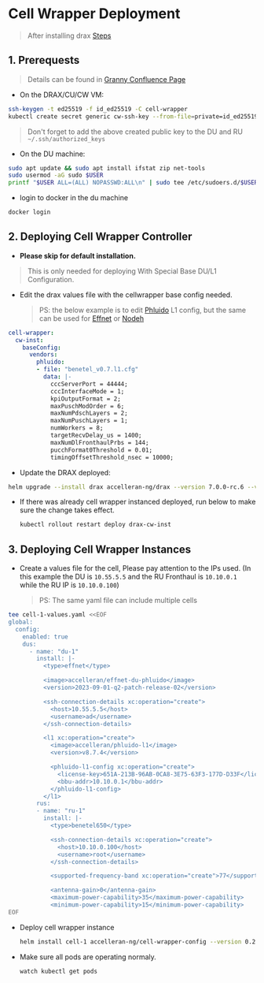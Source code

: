 # **Cell Wrapper Deployment**

> After installing drax [Steps](/drax-docs/drax_ng-install)

## 1. Prerequests

> Details can be found in [Granny Confluence Page](https://accelleran.atlassian.net/wiki/x/AQCXig)
- On the DRAX/CU/CW VM:
```bash
ssh-keygen -t ed25519 -f id_ed25519 -C cell-wrapper
kubectl create secret generic cw-ssh-key --from-file=private=id_ed25519 --from-file=public=id_ed25519.pub
```
  > Don't forget to add the above created public key to the DU and RU `~/.ssh/authorized_keys`

- On the DU machine:
```bash
sudo apt update && sudo apt install ifstat zip net-tools
sudo usermod -aG sudo $USER
printf "$USER ALL=(ALL) NOPASSWD:ALL\n" | sudo tee /etc/sudoers.d/$USER
```
- login to docker in the du machine
```bash
docker login
```

## 2. Deploying Cell Wrapper Controller

- **Please skip for default installation.** 
> This is only needed for deploying With Special Base DU/L1 Configuration.

- Edit the drax values file with the cellwrapper base config needed.

    > PS: the below example is to edit [Phluido](https://accelleran.atlassian.net/wiki/spaces/GS/pages/2522382337/2.2#Update.1) L1 config, but the same can be used for [Effnet](https://accelleran.atlassian.net/wiki/spaces/GS/pages/2522382337/2.2#Update) or [Nodeh](https://accelleran.atlassian.net/wiki/spaces/GS/pages/2522382337/2.2#Update.2)

```yaml
cell-wrapper:
  cw-inst:
    baseConfig:
      vendors:
        phluido:
        - file: "benetel_v0.7.l1.cfg"
          data: |-
            cccServerPort = 44444;
            cccInterfaceMode = 1;
            kpiOutputFormat = 2;
            maxPuschModOrder = 6;
            maxNumPdschLayers = 2;
            maxNumPuschLayers = 1;
            numWorkers = 8;
            targetRecvDelay_us = 1400;
            maxNumDlFronthaulPrbs = 144;
            pucchFormat0Threshold = 0.01;
            timingOffsetThreshold_nsec = 10000;
```

  - Update the DRAX deployed:
  ```bash
  helm upgrade --install drax accelleran-ng/drax --version 7.0.0-rc.6 --values drax-values.yaml --debug
  ``` 

- If there was already cell wrapper instanced deployed, run below to make sure the change takes effect.
    ```bash
    kubectl rollout restart deploy drax-cw-inst
    ```

## 3. Deploying Cell Wrapper Instances

- Create a values file for the cell, Please pay attention to the IPs used. (In this example the DU is `10.55.5.5` and the RU Fronthaul is `10.10.0.1` while the RU IP is `10.10.0.100`)

    > PS: The same yaml file can include multiple cells

```bash
tee cell-1-values.yaml <<EOF
global:
  config:
    enabled: true
    dus:
      - name: "du-1"
        install: |-
          <type>effnet</type>

          <image>accelleran/effnet-du-phluido</image>
          <version>2023-09-01-q2-patch-release-02</version>

          <ssh-connection-details xc:operation="create">
            <host>10.55.5.5</host>
            <username>ad</username>
          </ssh-connection-details>

          <l1 xc:operation="create">
            <image>accelleran/phluido-l1</image>
            <version>v8.7.4</version>

            <phluido-l1-config xc:operation="create">
              <license-key>651A-213B-96AB-0CA8-3E75-63F3-177D-D33F</license-key>
              <bbu-addr>10.10.0.1</bbu-addr>
            </phluido-l1-config>
          </l1>
        rus:
        - name: "ru-1"
          install: |-
            <type>benetel650</type>

            <ssh-connection-details xc:operation="create">
              <host>10.10.0.100</host>
              <username>root</username>
            </ssh-connection-details>

            <supported-frequency-band xc:operation="create">77</supported-frequency-band>

            <antenna-gain>0</antenna-gain>
            <maximum-power-capability>35</maximum-power-capability>
            <minimum-power-capability>15</minimum-power-capability>
EOF
```


- Deploy cell wrapper instance
    ```bash
    helm install cell-1 accelleran-ng/cell-wrapper-config --version 0.2.2 --values cell-1-values.yaml --debug
    ```

- Make sure all pods are operating normaly.
    ```bash
    watch kubectl get pods
    ```
